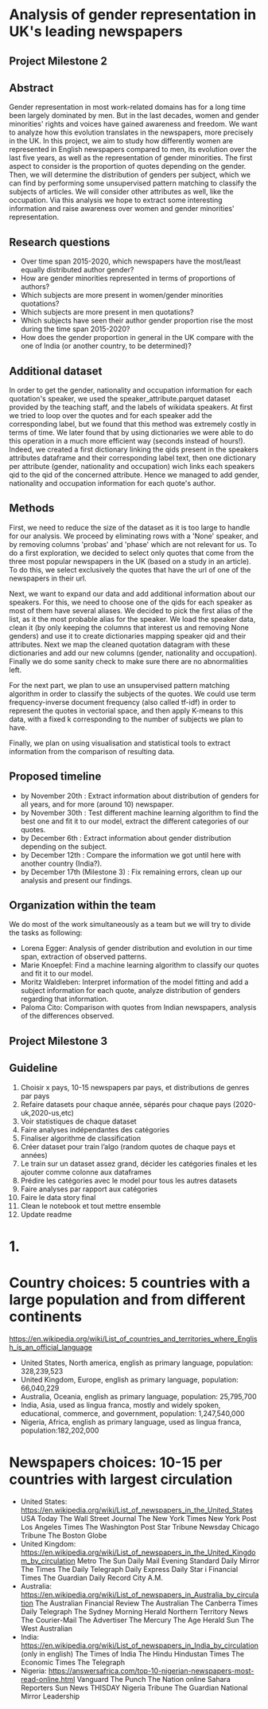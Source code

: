 # Analysis of gender representation in UK's leading newspapers 
## Project Milestone 2

## Abstract
Gender representation in most work-related domains has for a long time been largely dominated by men. But in the last decades, women and gender minorities' rights and voices have gained awareness and freedom. We want to analyze how this evolution translates in the newspapers, more precisely in the UK. In this project, we aim to study how differently women are represented in English newspapers compared to men, its evolution over the last five years, as well as the representation of gender minorities. The first aspect to consider is the proportion of quotes depending on the gender. Then, we will determine the distribution of genders per subject, which we can find by performing some unsupervised pattern matching to classify the subjects of articles. We will consider other attributes as well, like the occupation. Via this analysis we hope to extract some interesting information and raise awareness over women and gender minorities' representation.

## Research questions
- Over time span 2015-2020, which newspapers have the most/least equally distributed author gender?
- How are gender minorities represented in terms of proportions of authors?
- Which subjects are more present in women/gender minorities quotations?
- Which subjects are more present in men quotations?
- Which subjects have seen their author gender proportion rise the most during the time span 2015-2020?
- How does the gender proportion in general in the UK compare with the one of India (or another country, to be determined)?

## Additional dataset
In order to get the gender, nationality and occupation information for each quotation's speaker, we used the speaker_attribute.parquet dataset provided by the teaching staff, and the labels of wikidata speakers. At first we tried to loop over the quotes and for each speaker add the corresponding label, but we found that this method was extremely costly in terms of time. We later found that by using dictionaries we were able to do this operation in a much more efficient way (seconds instead of hours!). Indeed, we created a first dictionary linking the qids present in the speakers attributes dataframe and their corresponding label text, then one dictionary per attribute (gender, nationality and occupation) wich links each speakers qid to the qid of the concerned attribute. Hence we managed to add gender, nationality and occupation information for each quote's author.
 
## Methods 
First, we need to reduce the size of the dataset as it is too large to handle for our analysis. We proceed by eliminating rows with a 'None' speaker, and by removing columns 'probas' and 'phase' which are not relevant for us. To do a first exploration, we decided to select only quotes that come from the three most popular newspapers in the UK (based on a study in an article). To do this, we select exclusively the quotes that have the url of one of the newspapers in their url.
 
Next, we want to expand our data and add additional information about our speakers. For this, we need to choose one of the qids for each speaker as most of them have several aliases. We decided to pick the first alias of the list, as it the most probable alias for the speaker. We load the speaker data, clean it (by only keeping the columns that interest us and removing None genders) and use it to create dictionaries mapping speaker qid and their attributes. Next we map the cleaned quotation datagram with these dictionaries and add our new columns (gender, nationality and occupation). Finally we do some sanity check to make sure there are no abnormalities left.
 
For the next part, we plan to use an unsupervised pattern matching algorithm in order to classify the subjects of the quotes. We could use term frequency-inverse document frequency (also called tf-idf) in order to represent the quotes in vectorial space, and then apply K-means to this data, with a fixed k corresponding to the number of subjects we plan to have.
 
Finally, we plan on using visualisation and statistical tools to extract information from the comparison of resulting data.
 
## Proposed timeline
- by November 20th : Extract information about distribution of genders for all years, and for more (around 10) newspaper.
- by November 30th : Test different machine learning algorithm to find the best one and fit it to our model, extract the different categories of our quotes.
- by December 6th : Extract information about gender distribution depending on the subject.
- by December 12th : Compare the information we got until here with another country (India?).
- by December 17th (Milestone 3) : Fix remaining errors, clean up our analysis and present our findings.
 
## Organization within the team 
We do most of the work simultaneously as a team but we will try to divide the tasks as following:
 
- Lorena Egger: Analysis of gender distribution and evolution in our time span, extraction of observed patterns.
- Marie Knoepfel: Find a machine learning algorithm to classify our quotes and fit it to our model.
- Moritz Waldleben: Interpret information of the model fitting and add a subject information for each quote, analyze distribution of genders regarding that information.
- Paloma Cito: Comparison with quotes from Indian newspapers, analysis of the differences observed.

## Project Milestone 3

## Guideline
 1. Choisir x pays, 10-15 newspapers par pays, et distributions de genres par pays 
 2. Refaire datasets pour chaque année, séparés pour chaque pays (2020-uk,2020-us,etc)
 3. Voir statistiques de chaque dataset
 4. Faire analyses indépendantes des catégories
 5. Finaliser algorithme de classification
 6. Créer dataset pour train l’algo (random quotes de chaque pays et années)
 7. Le train sur un dataset assez grand, décider les catégories finales et les ajouter comme colonne aux dataframes
 8. Prédire les catégories avec le model pour tous les autres datasets 
 9. Faire analyses par rapport aux catégories
 10. Faire le data story final
 11. Clean le notebook et tout mettre ensemble
 12. Update readme

# 1. 
# Country choices: 5 countries with a large population and from different continents
https://en.wikipedia.org/wiki/List_of_countries_and_territories_where_English_is_an_official_language
- United States, North america, english as primary language, population: 328,239,523
- United Kingdom, Europe, english as primary language, population: 66,040,229
- Australia, Oceania, english as primary language, population: 25,795,700
- India, Asia, used as lingua franca, mostly and widely spoken, educational, commerce, and government, population: 1,247,540,000
- Nigeria, Africa, english as primary language, used as lingua franca, population:182,202,000

# Newspapers choices: 10-15 per countries with largest circulation
- United States: https://en.wikipedia.org/wiki/List_of_newspapers_in_the_United_States
     USA Today
     The Wall Street Journal
     The New York Times
     New York Post
     Los Angeles Times
     The Washington Post
     Star Tribune
     Newsday
     Chicago Tribune
     The Boston Globe
- United Kingdom: https://en.wikipedia.org/wiki/List_of_newspapers_in_the_United_Kingdom_by_circulation
     Metro
     The Sun
     Daily Mail
     Evening Standard
     Daily Mirror
     The Times
     The Daily Telegraph
     Daily Express
     Daily Star
     i
     Financial Times
     The Guardian
     Daily Record
     City A.M.
- Australia: https://en.wikipedia.org/wiki/List_of_newspapers_in_Australia_by_circulation
     The Australian Financial Review
     The Australian
     The Canberra Times
     Daily Telegraph
     The Sydney Morning Herald
     Northern Territory News
     The Courier-Mail
     The Advertiser
     The Mercury
     The Age
     Herald Sun
     The West Australian
- India: https://en.wikipedia.org/wiki/List_of_newspapers_in_India_by_circulation (only in english)
     The Times of India
     The Hindu
     Hindustan Times
     The Economic Times
     The Telegraph
- Nigeria: https://answersafrica.com/top-10-nigerian-newspapers-most-read-online.html
     Vanguard
     The Punch
     The Nation online
     Sahara Reporters
     Sun News
     THISDAY
     Nigeria Tribune
     The Guardian
     National Mirror
     Leadership
     
     
     
